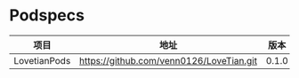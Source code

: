 # Podspecs
项目 | 地址 | 版本 | 日期 | 作者
:-: | :-: | :-: | :-: | :-:
LovetianPods | https://github.com/venn0126/LoveTian.git | 0.1.0 | 2020.7.03 | venn
